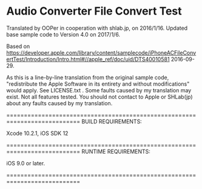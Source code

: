# Audio Converter File Convert Test

Translated by OOPer in cooperation with shlab.jp, on 2016/1/16.
Updated base sample code to Version 4.0 on 2017/1/6.

Based on
<https://developer.apple.com/library/content/samplecode/iPhoneACFileConvertTest/Introduction/Intro.html#//apple_ref/doc/uid/DTS40010581>
2016-09-29.

As this is a line-by-line translation from the original sample code, "redistribute the Apple Software in its entirety and without modifications" would apply. See LICENSE.txt .
Some faults caused by my translation may exist. Not all features tested.
You should not contact to Apple or SHLab(jp) about any faults caused by my translation.

===========================================================================
BUILD REQUIREMENTS:

Xcode 10.2.1, iOS SDK 12

===========================================================================
RUNTIME REQUIREMENTS:

iOS 9.0 or later.

===========================================================================
